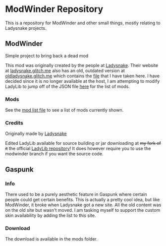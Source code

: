 # ModWinder Repository

 This is a repository for ModWinder and other small things, mostly relating to Ladysnake projects.

## ModWinder

 Simple project to bring back a dead mod

 This mod was originally created by the people at [Ladysnake](https://github.com/ladysnake).
 Their website at [ladysnake.glitch.me](https://ladysnake.glitch.me/) also has an old, outdated version at [oldladysnake.glitch.me](https://oldladysnake.glitch.me/) which contains the [file](https://oldladysnake.glitch.me/milksnake-bar-v2) that I have taken here. I have decided since it is no longer available at the host, I am attempting to modify LadyLib to jump off of the JSON file [here](/milksnakebar.json) for the list of mods.

### Mods

 See the [mod list file](/modlist.md) to see a list of mods currently shown.

### Credits

 Originally made by [Ladysnake](https://github.com/ladysnake)

 Edited LadyLib available for source building or jar downloading at ~~my fork of it~~ the official [LadyLib repository](https://github.com/Ladysnake/LadyLib/releases)! It does however require you to use the modwinder branch if you want the source code.

## Gaspunk

### Info

 There used to be a purely aesthetic feature in Gaspunk where certain people could get certain benefits. This is actually a pretty cool idea, but like ModWinder, it broke when Ladysnake got a new site. All the old content was on the old site but wasn't moved. I am tasking myself to support the custom skin availability by adding the list to this site.

### Download

 The download is available in the mods folder.
